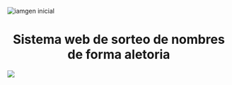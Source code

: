 
![iamgen inicial](https://github.com/user-attachments/assets/ad84721e-e668-4ebd-b49d-5280cea5bbed)
<h1 align="center"> <h1 align="center"> Sistema web de sorteo de nombres de forma aletoria </h1></h1>

  <p align="left">
   <img src="https://img.shields.io/badge/Released_date:-Feb_2025-blue">
   </p>
